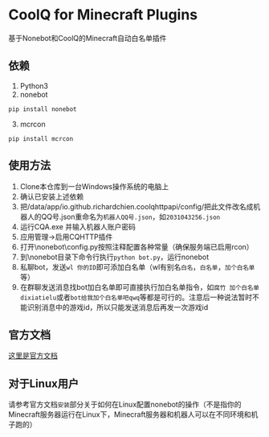 # CoolQ for Minecraft Plugins
 基于Nonebot和CoolQ的Minecraft自动白名单插件

## 依赖
1. Python3
2. nonebot
```
pip install nonebot
```
3. mcrcon
```
pip install mcrcon
```
## 使用方法
1. Clone本仓库到一台Windows操作系统的电脑上
2. 确认已安装上述依赖
3. 把/data/app/io.github.richardchien.coolqhttpapi/config/把此文件改名成机器人的QQ号.json重命名为`机器人QQ号.json`，如`2031043256.json`
4. 运行CQA.exe 并输入机器人账户密码
5. 应用管理->启用CQHTTP插件
6. 打开\nonebot\config.py按照注释配置各种常量（确保服务端已启用rcon）
7. 到\nonebot目录下命令行执行`python bot.py`，运行nonebot
8. 私聊bot，发送`wl 你的ID`即可添加白名单（wl有别名`白名`，`白名单`，`加个白名单`等）
9. 在群聊发送消息找bot加白名单即可直接执行加白名单指令，如`腐竹 加个白名单 dixiatielu`或者`bot给我加个白名单吧qwq`等都是可行的。注意后一种说法暂时不能识别消息中的游戏id，所以只能发送消息后再发一次游戏id
## 官方文档
[这里是官方文档](https://nonebot.cqp.moe/guide/)
## 对于Linux用户
请参考官方文档`安装`部分关于如何在Linux配置nonebot的操作（不是指你的Minecraft服务器运行在Linux下，Minecraft服务器和机器人可以在不同环境和机子跑的）